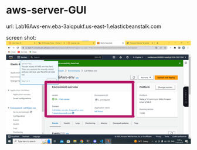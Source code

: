 # aws-server-GUI
url: Lab16Aws-env.eba-3aiqpukf.us-east-1.elasticbeanstalk.com 

screen shot:
![screen shot](./GUI.png)
